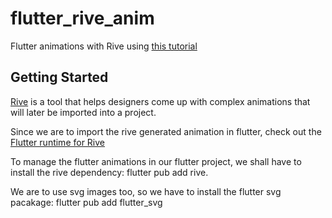 # flutter_rive_anim

Flutter animations with Rive using [this tutorial](https://www.youtube.com/watch?v=Td3xEWwRAQA&t=606s)

## Getting Started

[Rive](https://docs.rive.app/rive/core-concepts) is a tool that helps designers come up with complex animations that will later be imported into a project.

Since we are to import the rive generated animation in flutter, check out the [Flutter runtime for Rive](https://github.com/rive-app/rive-flutter)

To manage the flutter animations in our flutter project, we shall have to install the rive dependency: flutter pub add rive.

We are to use svg images too, so we have to install the flutter svg pacakage: flutter pub add flutter_svg
